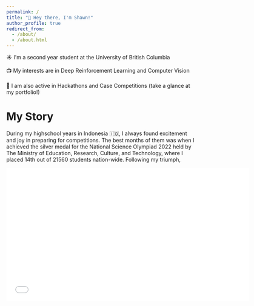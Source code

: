 ```yaml
---
permalink: /
title: "👋 Hey there, I'm Shawn!"
author_profile: true
redirect_from: 
  - /about/
  - /about.html
---
```


☀️ I'm a second year student at the University of British Columbia
<br/>
<br/>
📺 My interests are in Deep Reinforcement Learning and Computer Vision
<br/>
<br/>
📝 I am also active in Hackathons and Case Competitions (take a glance at my portfolio!)
<br/>

My Story 
======
During my highschool years in Indonesia 🇮🇩, I always found excitement and joy in preparing for competitions. The best months of them was when I achieved the silver medal for the National Science Olympiad 2022 held by The Ministry of Education, Research, Culture, and Technology, where I placed 14th out of 21560 students nation-wide. Following my triumph, 

<iframe width="640" height="352" src='files/OSN.mp4' frameborder="0" allowfullscreen></iframe>
